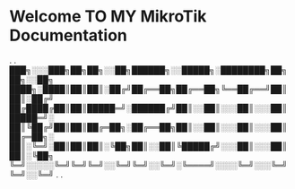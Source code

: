 # Welcome TO MY MikroTik Documentation




.                                                        .
███╗░░░███╗██╗██╗░░██╗██████╗░░█████╗░████████╗██╗██╗░░██╗
████╗░████║██║██║░██╔╝██╔══██╗██╔══██╗╚══██╔══╝██║██║░██╔╝
██╔████╔██║██║█████═╝░██████╔╝██║░░██║░░░██║░░░██║█████═╝░
██║╚██╔╝██║██║██╔═██╗░██╔══██╗██║░░██║░░░██║░░░██║██╔═██╗░
██║░╚═╝░██║██║██║░╚██╗██║░░██║╚█████╔╝░░░██║░░░██║██║░╚██╗
╚═╝░░░░░╚═╝╚═╝╚═╝░░╚═╝╚═╝░░╚═╝░╚════╝░░░░╚═╝░░░╚═╝╚═╝░░╚═╝
.                                                        .
